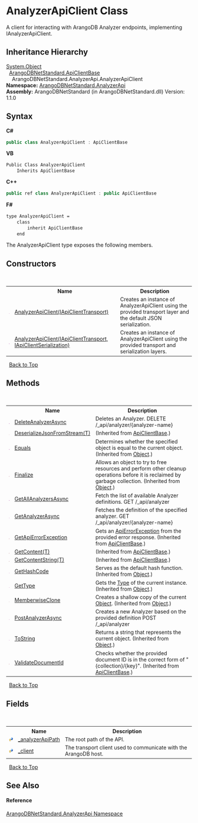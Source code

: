 # AnalyzerApiClient Class
 

A client for interacting with ArangoDB Analyzer endpoints, implementing IAnalyzerApiClient.


## Inheritance Hierarchy
<a href="https://docs.microsoft.com/dotnet/api/system.object" target="_blank" rel="noopener noreferrer">System.Object</a><br />&nbsp;&nbsp;<a href="1e4d73ca-864e-e82d-2705-3f6909ffa824">ArangoDBNetStandard.ApiClientBase</a><br />&nbsp;&nbsp;&nbsp;&nbsp;ArangoDBNetStandard.AnalyzerApi.AnalyzerApiClient<br />
**Namespace:**&nbsp;<a href="f48ee31e-1647-0102-266d-cd4a9dbda16e">ArangoDBNetStandard.AnalyzerApi</a><br />**Assembly:**&nbsp;ArangoDBNetStandard (in ArangoDBNetStandard.dll) Version: 1.1.0

## Syntax

**C#**<br />
``` C#
public class AnalyzerApiClient : ApiClientBase
```

**VB**<br />
``` VB
Public Class AnalyzerApiClient
	Inherits ApiClientBase
```

**C++**<br />
``` C++
public ref class AnalyzerApiClient : public ApiClientBase
```

**F#**<br />
``` F#
type AnalyzerApiClient =  
    class
        inherit ApiClientBase
    end
```

The AnalyzerApiClient type exposes the following members.


## Constructors
&nbsp;<table><tr><th></th><th>Name</th><th>Description</th></tr><tr><td>![Public method](media/pubmethod.gif "Public method")</td><td><a href="a7d4d26a-ec71-bd7b-6881-d57154ce03ae">AnalyzerApiClient(IApiClientTransport)</a></td><td>
Creates an instance of AnalyzerApiClient using the provided transport layer and the default JSON serialization.</td></tr><tr><td>![Public method](media/pubmethod.gif "Public method")</td><td><a href="0b8ebe00-ac28-ef95-5e37-8bba308d27f4">AnalyzerApiClient(IApiClientTransport, IApiClientSerialization)</a></td><td>
Creates an instance of AnalyzerApiClient using the provided transport and serialization layers.</td></tr></table>&nbsp;
<a href="#analyzerapiclient-class">Back to Top</a>

## Methods
&nbsp;<table><tr><th></th><th>Name</th><th>Description</th></tr><tr><td>![Public method](media/pubmethod.gif "Public method")</td><td><a href="244745e0-3948-af1c-cae3-ba95138e16df">DeleteAnalyzerAsync</a></td><td>
Deletes an Analyzer. DELETE /_api/analyzer/{analyzer-name}</td></tr><tr><td>![Protected method](media/protmethod.gif "Protected method")</td><td><a href="6433c40c-fce1-03fc-1b4c-303e659347e6">DeserializeJsonFromStream(T)</a></td><td> (Inherited from <a href="1e4d73ca-864e-e82d-2705-3f6909ffa824">ApiClientBase</a>.)</td></tr><tr><td>![Public method](media/pubmethod.gif "Public method")</td><td><a href="https://docs.microsoft.com/dotnet/api/system.object.equals#system-object-equals(system-object)" target="_blank" rel="noopener noreferrer">Equals</a></td><td>
Determines whether the specified object is equal to the current object.
 (Inherited from <a href="https://docs.microsoft.com/dotnet/api/system.object" target="_blank" rel="noopener noreferrer">Object</a>.)</td></tr><tr><td>![Protected method](media/protmethod.gif "Protected method")</td><td><a href="https://docs.microsoft.com/dotnet/api/system.object.finalize#system-object-finalize" target="_blank" rel="noopener noreferrer">Finalize</a></td><td>
Allows an object to try to free resources and perform other cleanup operations before it is reclaimed by garbage collection.
 (Inherited from <a href="https://docs.microsoft.com/dotnet/api/system.object" target="_blank" rel="noopener noreferrer">Object</a>.)</td></tr><tr><td>![Public method](media/pubmethod.gif "Public method")</td><td><a href="065587c7-e7d1-1f7c-d1b9-fb062b155455">GetAllAnalyzersAsync</a></td><td>
Fetch the list of available Analyzer definitions. GET /_api/analyzer</td></tr><tr><td>![Public method](media/pubmethod.gif "Public method")</td><td><a href="51acf2c3-01c7-ef8d-178b-ca72fb2801e2">GetAnalyzerAsync</a></td><td>
Fetches the definition of the specified analyzer. GET /_api/analyzer/{analyzer-name}</td></tr><tr><td>![Protected method](media/protmethod.gif "Protected method")</td><td><a href="4cb09346-e57e-8f69-7a27-c36bf1686139">GetApiErrorException</a></td><td>
Gets an <a href="0a4502e4-4207-2375-a5f2-66eb56e92746">ApiErrorException</a> from the provided error response.
 (Inherited from <a href="1e4d73ca-864e-e82d-2705-3f6909ffa824">ApiClientBase</a>.)</td></tr><tr><td>![Protected method](media/protmethod.gif "Protected method")</td><td><a href="46aa3cc6-d616-613c-e079-bd04cf831f6c">GetContent(T)</a></td><td> (Inherited from <a href="1e4d73ca-864e-e82d-2705-3f6909ffa824">ApiClientBase</a>.)</td></tr><tr><td>![Protected method](media/protmethod.gif "Protected method")</td><td><a href="444678d9-f9e5-5efd-39f9-fa8df947605c">GetContentString(T)</a></td><td> (Inherited from <a href="1e4d73ca-864e-e82d-2705-3f6909ffa824">ApiClientBase</a>.)</td></tr><tr><td>![Public method](media/pubmethod.gif "Public method")</td><td><a href="https://docs.microsoft.com/dotnet/api/system.object.gethashcode#system-object-gethashcode" target="_blank" rel="noopener noreferrer">GetHashCode</a></td><td>
Serves as the default hash function.
 (Inherited from <a href="https://docs.microsoft.com/dotnet/api/system.object" target="_blank" rel="noopener noreferrer">Object</a>.)</td></tr><tr><td>![Public method](media/pubmethod.gif "Public method")</td><td><a href="https://docs.microsoft.com/dotnet/api/system.object.gettype#system-object-gettype" target="_blank" rel="noopener noreferrer">GetType</a></td><td>
Gets the <a href="https://docs.microsoft.com/dotnet/api/system.type" target="_blank" rel="noopener noreferrer">Type</a> of the current instance.
 (Inherited from <a href="https://docs.microsoft.com/dotnet/api/system.object" target="_blank" rel="noopener noreferrer">Object</a>.)</td></tr><tr><td>![Protected method](media/protmethod.gif "Protected method")</td><td><a href="https://docs.microsoft.com/dotnet/api/system.object.memberwiseclone#system-object-memberwiseclone" target="_blank" rel="noopener noreferrer">MemberwiseClone</a></td><td>
Creates a shallow copy of the current <a href="https://docs.microsoft.com/dotnet/api/system.object" target="_blank" rel="noopener noreferrer">Object</a>.
 (Inherited from <a href="https://docs.microsoft.com/dotnet/api/system.object" target="_blank" rel="noopener noreferrer">Object</a>.)</td></tr><tr><td>![Public method](media/pubmethod.gif "Public method")</td><td><a href="2215f84c-ad62-5194-d263-50577ac7cea7">PostAnalyzerAsync</a></td><td>
Creates a new Analyzer based on the provided definition POST /_api/analyzer</td></tr><tr><td>![Public method](media/pubmethod.gif "Public method")</td><td><a href="https://docs.microsoft.com/dotnet/api/system.object.tostring#system-object-tostring" target="_blank" rel="noopener noreferrer">ToString</a></td><td>
Returns a string that represents the current object.
 (Inherited from <a href="https://docs.microsoft.com/dotnet/api/system.object" target="_blank" rel="noopener noreferrer">Object</a>.)</td></tr><tr><td>![Protected method](media/protmethod.gif "Protected method")</td><td><a href="2e06730e-eeec-2270-4bd5-34efbcd2015d">ValidateDocumentId</a></td><td>
Checks whether the provided document ID is in the correct form of "{collection}/{key}".
 (Inherited from <a href="1e4d73ca-864e-e82d-2705-3f6909ffa824">ApiClientBase</a>.)</td></tr></table>&nbsp;
<a href="#analyzerapiclient-class">Back to Top</a>

## Fields
&nbsp;<table><tr><th></th><th>Name</th><th>Description</th></tr><tr><td>![Protected field](media/protfield.gif "Protected field")</td><td><a href="4ff785db-858c-7e0c-03df-8f81c8097a9f">_analyzerApiPath</a></td><td>
The root path of the API.</td></tr><tr><td>![Protected field](media/protfield.gif "Protected field")</td><td><a href="04f087fc-f549-ca23-68a7-cef719633a03">_client</a></td><td>
The transport client used to communicate with the ArangoDB host.</td></tr></table>&nbsp;
<a href="#analyzerapiclient-class">Back to Top</a>

## See Also


#### Reference
<a href="f48ee31e-1647-0102-266d-cd4a9dbda16e">ArangoDBNetStandard.AnalyzerApi Namespace</a><br />